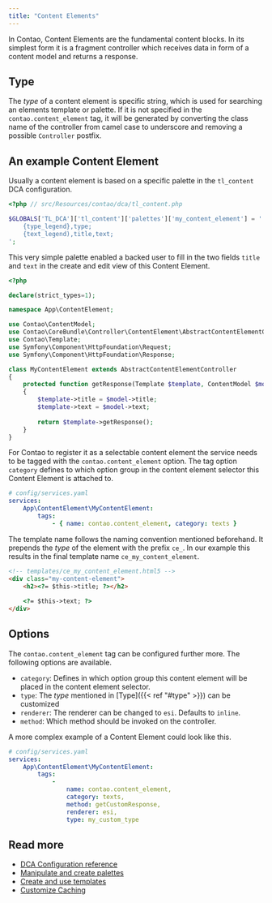 ```yaml
---
title: "Content Elements"
---
```


In Contao, Content Elements are the fundamental content blocks. In its simplest
form it is a fragment controller which receives data in form of a content model
and returns a response.

## Type

The *type* of a content element is specific string, which is used for searching
an elements template or palette. If it is not specified in the `contao.content_element`
tag, it will be generated by converting the class name of the controller from
camel case to underscore and removing a possible `Controller` postfix.

## An example Content Element

Usually a content element is based on a specific palette in the `tl_content`
DCA configuration.

```php
<?php // src/Resources/contao/dca/tl_content.php

$GLOBALS['TL_DCA']['tl_content']['palettes']['my_content_element'] = '
    {type_legend},type;
    {text_legend),title,text;
';
```

This very simple palette enabled a backed user to fill in the two fields `title`
and `text` in the create and edit view of this Content Element.

```php
<?php

declare(strict_types=1);

namespace App\ContentElement;

use Contao\ContentModel;
use Contao\CoreBundle\Controller\ContentElement\AbstractContentElementController;
use Contao\Template;
use Symfony\Component\HttpFoundation\Request;
use Symfony\Component\HttpFoundation\Response;

class MyContentElement extends AbstractContentElementController
{
    protected function getResponse(Template $template, ContentModel $model, Request $request): Response
    {
        $template->title = $model->title;
        $template->text = $model->text;
        
        return $template->getResponse();
    }
}
```

For Contao to register it as a selectable content element the service needs to 
be tagged with the `contao.content_element` option. The tag option `category`
defines to which option group in the content element selector this Content Element
is attached to.

```yaml
# config/services.yaml
services:
    App\ContentElement\MyContentElement:
        tags:
            - { name: contao.content_element, category: texts }
```

The template name follows the naming convention mentioned beforehand. It prepends
the *type* of the element with the prefix `ce_`.
In our example this results in the final template name `ce_my_content_element`.

```html
<!-- templates/ce_my_content_element.html5 -->
<div class="my-content-element">
    <h2><?= $this->title; ?></h2>
    
    <?= $this->text; ?>
</div>
```

## Options

The `contao.content_element` tag can be configured further more. The following
options are available.

* `category`: Defines in which option group this content element will be placed in the
content element selector.
* `type`: The *type* mentioned in [Type]({{< ref "#type" >}}) can be customized
* `renderer`: The renderer can be changed to `esi`. Defaults to `inline`.
* `method`: Which method should be invoked on the controller.

A more complex example of a Content Element could look like this.

```yaml
# config/services.yaml
services:
    App\ContentElement\MyContentElement:
        tags:
            -
                name: contao.content_element,
                category: texts,
                method: getCustomResponse,
                renderer: esi,
                type: my_custom_type
```

## Read more

* [DCA Configuration reference][1]
* [Manipulate and create palettes][2]
* [Create and use templates][3]
* [Customize Caching][4]

[1]: ../../reference/dca/reference
[2]: ../../reference/dca/palettes
[3]: ../templates
[4]: ../caching
